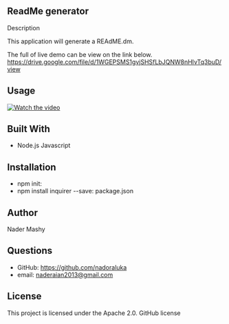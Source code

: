 ## ReadMe generator


Description

This application will generate a REAdME.dm. 

The full of live demo can be view on the link below.
https://drive.google.com/file/d/1WGEPSMS1gvjSHSfLbJQNW8nHIvTq3buD/view

## Usage
 [![Watch the video](https://drive.google.com/file/d/1WGEPSMS1gvjSHSfLbJQNW8nHIvTq3buD/view.png)](https://drive.google.com/file/d/1WGEPSMS1gvjSHSfLbJQNW8nHIvTq3buD/view)


## Built With 

- Node.js Javascript

## Installation

- npm init: 
- npm install inquirer --save: package.json


## Author

Nader Mashy

## Questions
- GitHub:   https://github.com/nadoraluka
- email:    naderaian2013@gmail.com

## License
This project is licensed under the Apache 2.0. GitHub license